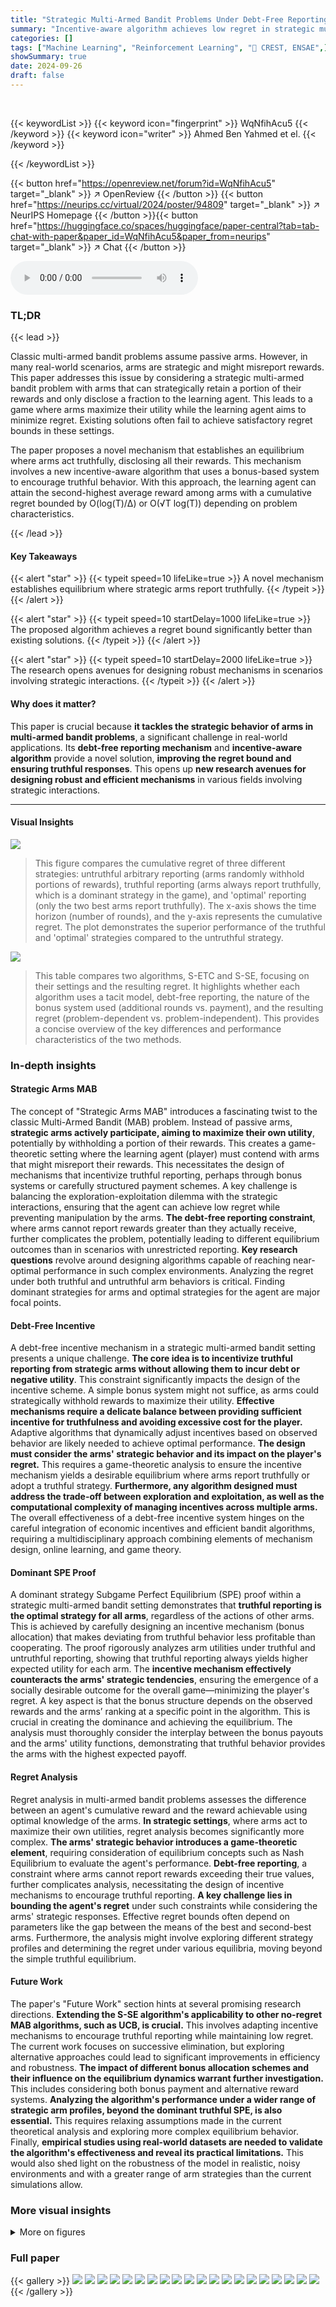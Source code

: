 ```yaml
---
title: "Strategic Multi-Armed Bandit Problems Under Debt-Free Reporting"
summary: "Incentive-aware algorithm achieves low regret in strategic multi-armed bandits under debt-free reporting, establishing truthful equilibrium among arms."
categories: []
tags: ["Machine Learning", "Reinforcement Learning", "🏢 CREST, ENSAE",]
showSummary: true
date: 2024-09-26
draft: false
---
```


<br>

{{< keywordList >}}
{{< keyword icon="fingerprint" >}} WqNfihAcu5 {{< /keyword >}}
{{< keyword icon="writer" >}} Ahmed Ben Yahmed et el. {{< /keyword >}}
 
{{< /keywordList >}}

{{< button href="https://openreview.net/forum?id=WqNfihAcu5" target="_blank" >}}
↗ OpenReview
{{< /button >}}
{{< button href="https://neurips.cc/virtual/2024/poster/94809" target="_blank" >}}
↗ NeurIPS Homepage
{{< /button >}}{{< button href="https://huggingface.co/spaces/huggingface/paper-central?tab=tab-chat-with-paper&paper_id=WqNfihAcu5&paper_from=neurips" target="_blank" >}}
↗ Chat
{{< /button >}}



<audio controls>
    <source src="https://ai-paper-reviewer.com/WqNfihAcu5/podcast.wav" type="audio/wav">
    Your browser does not support the audio element.
</audio>


### TL;DR


{{< lead >}}

Classic multi-armed bandit problems assume passive arms. However, in many real-world scenarios, arms are strategic and might misreport rewards. This paper addresses this issue by considering a strategic multi-armed bandit problem with arms that can strategically retain a portion of their rewards and only disclose a fraction to the learning agent. This leads to a game where arms maximize their utility while the learning agent aims to minimize regret. Existing solutions often fail to achieve satisfactory regret bounds in these settings.

The paper proposes a novel mechanism that establishes an equilibrium where arms act truthfully, disclosing all their rewards.  This mechanism involves a new incentive-aware algorithm that uses a bonus-based system to encourage truthful behavior. With this approach, the learning agent can attain the second-highest average reward among arms with a cumulative regret bounded by O(log(T)/Δ) or O(√T log(T)) depending on problem characteristics.

{{< /lead >}}


#### Key Takeaways

{{< alert "star" >}}
{{< typeit speed=10 lifeLike=true >}} A novel mechanism establishes equilibrium where strategic arms report truthfully. {{< /typeit >}}
{{< /alert >}}

{{< alert "star" >}}
{{< typeit speed=10 startDelay=1000 lifeLike=true >}} The proposed algorithm achieves a regret bound significantly better than existing solutions. {{< /typeit >}}
{{< /alert >}}

{{< alert "star" >}}
{{< typeit speed=10 startDelay=2000 lifeLike=true >}} The research opens avenues for designing robust mechanisms in scenarios involving strategic interactions. {{< /typeit >}}
{{< /alert >}}

#### Why does it matter?
This paper is crucial because **it tackles the strategic behavior of arms in multi-armed bandit problems**, a significant challenge in real-world applications.  Its **debt-free reporting mechanism** and **incentive-aware algorithm** provide a novel solution, **improving the regret bound and ensuring truthful responses**.  This opens up **new research avenues for designing robust and efficient mechanisms** in various fields involving strategic interactions.

------
#### Visual Insights



![](https://ai-paper-reviewer.com/WqNfihAcu5/figures_11_1.jpg)

> This figure compares the cumulative regret of three different strategies: untruthful arbitrary reporting (arms randomly withhold portions of rewards), truthful reporting (arms always report truthfully, which is a dominant strategy in the game), and 'optimal' reporting (only the two best arms report truthfully).  The x-axis shows the time horizon (number of rounds), and the y-axis represents the cumulative regret.  The plot demonstrates the superior performance of the truthful and 'optimal' strategies compared to the untruthful strategy.





![](https://ai-paper-reviewer.com/WqNfihAcu5/tables_1_1.jpg)

> This table compares two algorithms, S-ETC and S-SE, focusing on their settings and the resulting regret.  It highlights whether each algorithm uses a tacit model, debt-free reporting, the nature of the bonus system used (additional rounds vs. payment), and the resulting regret (problem-dependent vs. problem-independent).  This provides a concise overview of the key differences and performance characteristics of the two methods.





### In-depth insights


#### Strategic Arms MAB
The concept of "Strategic Arms MAB" introduces a fascinating twist to the classic Multi-Armed Bandit (MAB) problem.  Instead of passive arms, **strategic arms actively participate, aiming to maximize their own utility**, potentially by withholding a portion of their rewards. This creates a game-theoretic setting where the learning agent (player) must contend with arms that might misreport their rewards.  This necessitates the design of mechanisms that incentivize truthful reporting, perhaps through bonus systems or carefully structured payment schemes.  A key challenge is balancing the exploration-exploitation dilemma with the strategic interactions, ensuring that the agent can achieve low regret while preventing manipulation by the arms. **The debt-free reporting constraint**, where arms cannot report rewards greater than they actually receive, further complicates the problem, potentially leading to different equilibrium outcomes than in scenarios with unrestricted reporting.  **Key research questions** revolve around designing algorithms capable of reaching near-optimal performance in such complex environments.  Analyzing the regret under both truthful and untruthful arm behaviors is critical. Finding dominant strategies for arms and optimal strategies for the agent are major focal points.

#### Debt-Free Incentive
A debt-free incentive mechanism in a strategic multi-armed bandit setting presents a unique challenge.  **The core idea is to incentivize truthful reporting from strategic arms without allowing them to incur debt or negative utility**.  This constraint significantly impacts the design of the incentive scheme. A simple bonus system might not suffice, as arms could strategically withhold rewards to maximize their utility. **Effective mechanisms require a delicate balance between providing sufficient incentive for truthfulness and avoiding excessive cost for the player.** Adaptive algorithms that dynamically adjust incentives based on observed behavior are likely needed to achieve optimal performance. **The design must consider the arms' strategic behavior and its impact on the player's regret.** This requires a game-theoretic analysis to ensure the incentive mechanism yields a desirable equilibrium where arms report truthfully or adopt a truthful strategy.  **Furthermore, any algorithm designed must address the trade-off between exploration and exploitation, as well as the computational complexity of managing incentives across multiple arms.** The overall effectiveness of a debt-free incentive system hinges on the careful integration of economic incentives and efficient bandit algorithms, requiring a multidisciplinary approach combining elements of mechanism design, online learning, and game theory.

#### Dominant SPE Proof
A dominant strategy Subgame Perfect Equilibrium (SPE) proof within a strategic multi-armed bandit setting demonstrates that **truthful reporting is the optimal strategy for all arms**, regardless of the actions of other arms.  This is achieved by carefully designing an incentive mechanism (bonus allocation) that makes deviating from truthful behavior less profitable than cooperating. The proof rigorously analyzes arm utilities under truthful and untruthful reporting, showing that truthful reporting always yields higher expected utility for each arm. The **incentive mechanism effectively counteracts the arms' strategic tendencies**, ensuring the emergence of a socially desirable outcome for the overall game—minimizing the player's regret. A key aspect is that the bonus structure depends on the observed rewards and the arms’ ranking at a specific point in the algorithm.  This is crucial in creating the dominance and achieving the equilibrium. The analysis must thoroughly consider the interplay between the bonus payouts and the arms' utility functions, demonstrating that truthful behavior provides the arms with the highest expected payoff.

#### Regret Analysis
Regret analysis in multi-armed bandit problems assesses the difference between an agent's cumulative reward and the reward achievable using optimal knowledge of the arms.  **In strategic settings**, where arms act to maximize their own utilities, regret analysis becomes significantly more complex.  **The arms' strategic behavior introduces a game-theoretic element**, requiring consideration of equilibrium concepts such as Nash Equilibrium to evaluate the agent's performance.  **Debt-free reporting**, a constraint where arms cannot report rewards exceeding their true values, further complicates analysis, necessitating the design of incentive mechanisms to encourage truthful reporting.  **A key challenge lies in bounding the agent's regret** under such constraints while considering the arms' strategic responses.  Effective regret bounds often depend on parameters like the gap between the means of the best and second-best arms.  Furthermore, the analysis might involve exploring different strategy profiles and determining the regret under various equilibria, moving beyond the simple truthful equilibrium.

#### Future Work
The paper's "Future Work" section hints at several promising research directions.  **Extending the S-SE algorithm's applicability to other no-regret MAB algorithms, such as UCB, is crucial.** This involves adapting incentive mechanisms to encourage truthful reporting while maintaining low regret.  The current work focuses on successive elimination, but exploring alternative approaches could lead to significant improvements in efficiency and robustness.  **The impact of different bonus allocation schemes and their influence on the equilibrium dynamics warrant further investigation.**  This includes considering both bonus payment and alternative reward systems.  **Analyzing the algorithm's performance under a wider range of strategic arm profiles, beyond the dominant truthful SPE, is also essential.** This requires relaxing assumptions made in the current theoretical analysis and exploring more complex equilibrium behavior.  Finally, **empirical studies using real-world datasets are needed to validate the algorithm's effectiveness and reveal its practical limitations.** This would also shed light on the robustness of the model in realistic, noisy environments and with a greater range of arm strategies than the current simulations allow.


### More visual insights

<details>
<summary>More on figures
</summary>


![](https://ai-paper-reviewer.com/WqNfihAcu5/figures_21_1.jpg)

> This figure compares the cumulative regret of three different arm reporting strategies.  The first is a baseline where arms randomly withhold portions of their reward.  The second shows the cumulative regret when all arms report truthfully, achieving a dominant-strategy subgame perfect equilibrium. The third strategy, called 'optimal', shows that only the two best-performing arms report truthfully, while the others withhold all rewards. This demonstrates the trade-off between incentivizing truthful reporting and achieving lower regret.  The x-axis represents the time horizon, while the y-axis represents the cumulative regret.


![](https://ai-paper-reviewer.com/WqNfihAcu5/figures_21_2.jpg)

> This figure compares the utilities of arms under two different reporting strategies: truthful reporting (where arms report their rewards honestly) and untruthful reporting (where arms randomly withhold portions of their rewards).  The x-axis represents the arms (indexed from μ₁ to μ₆, indicating that μ₁ is the arm with the highest mean reward, and μ₆ is the lowest). The y-axis represents the utility (total reward retained by the arm) achieved by each arm under each strategy. The bars show that under truthful reporting, arms achieve higher utilities than under untruthful reporting, which is consistent with the paper's theoretical analysis demonstrating that truthful reporting leads to a dominant strategy.


</details>






### Full paper

{{< gallery >}}
<img src="https://ai-paper-reviewer.com/WqNfihAcu5/1.png" class="grid-w50 md:grid-w33 xl:grid-w25" />
<img src="https://ai-paper-reviewer.com/WqNfihAcu5/2.png" class="grid-w50 md:grid-w33 xl:grid-w25" />
<img src="https://ai-paper-reviewer.com/WqNfihAcu5/3.png" class="grid-w50 md:grid-w33 xl:grid-w25" />
<img src="https://ai-paper-reviewer.com/WqNfihAcu5/4.png" class="grid-w50 md:grid-w33 xl:grid-w25" />
<img src="https://ai-paper-reviewer.com/WqNfihAcu5/5.png" class="grid-w50 md:grid-w33 xl:grid-w25" />
<img src="https://ai-paper-reviewer.com/WqNfihAcu5/6.png" class="grid-w50 md:grid-w33 xl:grid-w25" />
<img src="https://ai-paper-reviewer.com/WqNfihAcu5/7.png" class="grid-w50 md:grid-w33 xl:grid-w25" />
<img src="https://ai-paper-reviewer.com/WqNfihAcu5/8.png" class="grid-w50 md:grid-w33 xl:grid-w25" />
<img src="https://ai-paper-reviewer.com/WqNfihAcu5/9.png" class="grid-w50 md:grid-w33 xl:grid-w25" />
<img src="https://ai-paper-reviewer.com/WqNfihAcu5/10.png" class="grid-w50 md:grid-w33 xl:grid-w25" />
<img src="https://ai-paper-reviewer.com/WqNfihAcu5/11.png" class="grid-w50 md:grid-w33 xl:grid-w25" />
<img src="https://ai-paper-reviewer.com/WqNfihAcu5/12.png" class="grid-w50 md:grid-w33 xl:grid-w25" />
<img src="https://ai-paper-reviewer.com/WqNfihAcu5/13.png" class="grid-w50 md:grid-w33 xl:grid-w25" />
<img src="https://ai-paper-reviewer.com/WqNfihAcu5/14.png" class="grid-w50 md:grid-w33 xl:grid-w25" />
<img src="https://ai-paper-reviewer.com/WqNfihAcu5/15.png" class="grid-w50 md:grid-w33 xl:grid-w25" />
<img src="https://ai-paper-reviewer.com/WqNfihAcu5/16.png" class="grid-w50 md:grid-w33 xl:grid-w25" />
<img src="https://ai-paper-reviewer.com/WqNfihAcu5/17.png" class="grid-w50 md:grid-w33 xl:grid-w25" />
<img src="https://ai-paper-reviewer.com/WqNfihAcu5/18.png" class="grid-w50 md:grid-w33 xl:grid-w25" />
<img src="https://ai-paper-reviewer.com/WqNfihAcu5/19.png" class="grid-w50 md:grid-w33 xl:grid-w25" />
<img src="https://ai-paper-reviewer.com/WqNfihAcu5/20.png" class="grid-w50 md:grid-w33 xl:grid-w25" />
{{< /gallery >}}